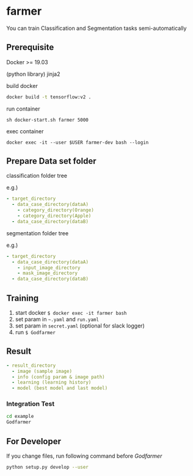 # farmer

You can train Classification and Segmentation tasks semi-automatically

## Prerequisite

Docker >= 19.03

(python library) jinja2

build docker
```bash
docker build -t tensorflow:v2 .
```

run container
```
sh docker-start.sh farmer 5000
```

exec container
```
docker exec -it --user $USER farmer-dev bash --login
```

## Prepare Data set folder

classification folder tree

e.g.)

```yaml
- target_directory
  - data_case_directory(dataA)
    - category_directory(Orange)
    - category_directory(Apple)
  - data_case_directory(dataB)
```

segmentation folder tree

e.g.)

```yaml
- target_directory
  - data_case_directory(dataA)
    - input_image_directory
    - mask_image_directory
  - data_case_directory(dataB)
```

## Training

1. start docker `$ docker exec -it farmer bash`
1. set param in `~.yaml` and `run.yaml`
1. set param in `secret.yaml` (optional for slack logger)
1. run `$ Godfarmer`

## Result

```yaml
- result_directory
  - image (sample image)
  - info (config param & image path)
  - learning (learning history)
  - model (best model and last model)
```

### Integration Test

```bash
cd example
Godfarmer
```

## For Developer
If you change files, run following command before *Godfarmer*
```bash
python setup.py develop --user
```
